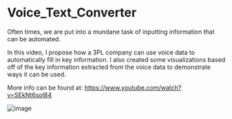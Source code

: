 # Voice_Text_Converter

Often times, we are put into a mundane task of inputting information that can be automated. 

In this video, I propose how a 3PL company can use voice data to automatically fill in key information. I also created some visualizations based off of the key information extracted from the voice data to demonstrate ways it can be used.

More info can be found at: https://www.youtube.com/watch?v=SEkNt6sol84

![image](https://user-images.githubusercontent.com/15040724/148995679-3379c8e1-2f0b-4f92-a5b6-aecd4f0e6444.png)
